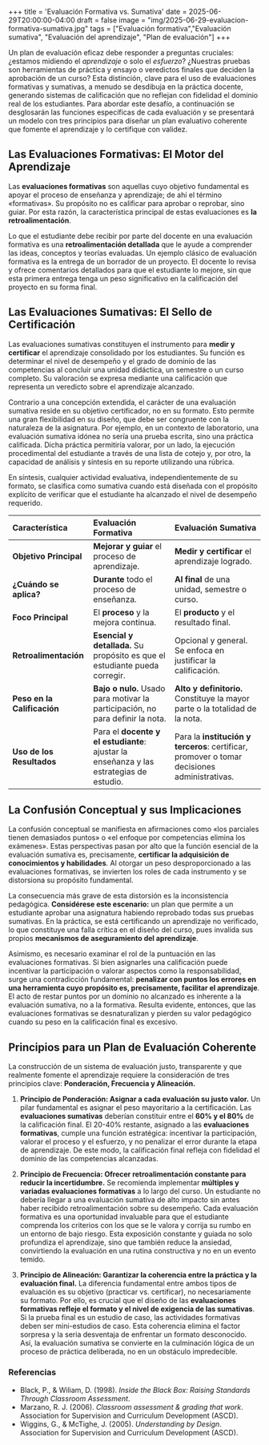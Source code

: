 +++
title = 'Evaluación Formativa vs. Sumativa'
date = 2025-06-29T20:00:00-04:00
draft = false
image = "img/2025-06-29-evaluacion-formativa-sumativa.jpg" 
tags = ["Evaluación formativa","Evaluación sumativa", "Evaluación del aprendizaje", "Plan de evaluación"]
+++

Un plan de evaluación eficaz debe responder a preguntas cruciales: ¿estamos midiendo el _aprendizaje_ o solo el _esfuerzo_? ¿Nuestras pruebas son herramientas de práctica y ensayo o veredictos finales que deciden la aprobación de un curso? Esta distinción, clave para el uso de evaluaciones formativas y sumativas, a menudo se desdibuja en la práctica docente, generando sistemas de calificación que no reflejan con fidelidad el dominio real de los estudiantes. Para abordar este desafío, a continuación se desglosarán las funciones específicas de cada evaluación y se presentará un modelo con tres principios para diseñar un plan evaluativo coherente que fomente el aprendizaje y lo certifique con validez.

## **Las Evaluaciones Formativas: El Motor del Aprendizaje**

Las **evaluaciones formativas** son aquellas cuyo objetivo fundamental es apoyar el proceso de enseñanza y aprendizaje; de ahí el término «formativas». Su propósito no es calificar para aprobar o reprobar, sino guiar. Por esta razón, la característica principal de estas evaluaciones es **la retroalimentación**.

Lo que el estudiante debe recibir por parte del docente en una evaluación formativa es una **retroalimentación detallada** que le ayude a comprender las ideas, conceptos y teorías evaluadas. Un ejemplo clásico de evaluación formativa es la entrega de un borrador de un proyecto. El docente lo revisa y ofrece comentarios detallados para que el estudiante lo mejore, sin que esta primera entrega tenga un peso significativo en la calificación del proyecto en su forma final.

## **Las Evaluaciones Sumativas: El Sello de Certificación**

Las evaluaciones sumativas constituyen el instrumento para **medir y certificar** el aprendizaje consolidado por los estudiantes. Su función es determinar el nivel de desempeño y el grado de dominio de las competencias al concluir una unidad didáctica, un semestre o un curso completo. Su valoración se expresa mediante una calificación que representa un veredicto sobre el aprendizaje alcanzado.

Contrario a una concepción extendida, el carácter de una evaluación sumativa reside en su objetivo certificador, no en su formato. Esto permite una gran flexibilidad en su diseño, que debe ser congruente con la naturaleza de la asignatura. Por ejemplo, en un contexto de laboratorio, una evaluación sumativa idónea no sería una prueba escrita, sino una práctica calificada. Dicha práctica permitiría valorar, por un lado, la ejecución procedimental del estudiante a través de una lista de cotejo y, por otro, la capacidad de análisis y síntesis en su reporte utilizando una rúbrica.

En síntesis, cualquier actividad evaluativa, independientemente de su formato, se clasifica como sumativa cuando está diseñada con el propósito explícito de verificar que el estudiante ha alcanzado el nivel de desempeño requerido.

| Característica              | Evaluación Formativa                                                                    | Evaluación Sumativa                                                                          |
| :-------------------------- | :-------------------------------------------------------------------------------------- | :------------------------------------------------------------------------------------------- |
| **Objetivo Principal**      | **Mejorar y guiar** el proceso de aprendizaje.                                          | **Medir y certificar** el aprendizaje logrado.                                               |
| **¿Cuándo se aplica?**      | **Durante** todo el proceso de enseñanza.                                               | **Al final** de una unidad, semestre o curso.                                                |
| **Foco Principal**          | El **proceso** y la mejora continua.                                                    | El **producto** y el resultado final.                                                        |
| **Retroalimentación**       | **Esencial y detallada.** Su propósito es que el estudiante pueda corregir.             | Opcional y general. Se enfoca en justificar la calificación.                                 |
| **Peso en la Calificación** | **Bajo o nulo.** Usado para motivar la participación, no para definir la nota.          | **Alto y definitorio.** Constituye la mayor parte o la totalidad de la nota.                 |
| **Uso de los Resultados**   | Para el **docente y el estudiante**: ajustar la enseñanza y las estrategias de estudio. | Para la **institución y terceros**: certificar, promover o tomar decisiones administrativas. |

## **La Confusión Conceptual y sus Implicaciones**

La confusión conceptual se manifiesta en afirmaciones como «los parciales tienen demasiados puntos» o «el enfoque por competencias elimina los exámenes». Estas perspectivas pasan por alto que la función esencial de la evaluación sumativa es, precisamente, **certificar la adquisición de conocimientos y habilidades**. Al otorgar un peso desproporcionado a las evaluaciones formativas, se invierten los roles de cada instrumento y se distorsiona su propósito fundamental.

La consecuencia más grave de esta distorsión es la inconsistencia pedagógica. **Considérese este escenario:** un plan que permite a un estudiante aprobar una asignatura habiendo reprobado todas sus pruebas sumativas. En la práctica, se está certificando un aprendizaje no verificado, lo que constituye una falla crítica en el diseño del curso, pues invalida sus propios **mecanismos de aseguramiento del aprendizaje**.

Asimismo, es necesario examinar el rol de la puntuación en las evaluaciones formativas. Si bien asignarles una calificación puede incentivar la participación o valorar aspectos como la responsabilidad, surge una contradicción fundamental: **penalizar con puntos los errores en una herramienta cuyo propósito es, precisamente, facilitar el aprendizaje**. El acto de restar puntos por un dominio no alcanzado es inherente a la evaluación sumativa, no a la formativa. Resulta evidente, entonces, que las evaluaciones formativas se desnaturalizan y pierden su valor pedagógico cuando su peso en la calificación final es excesivo.

## **Principios para un Plan de Evaluación Coherente**

La construcción de un sistema de evaluación justo, transparente y que realmente fomente el aprendizaje requiere la consideración de tres principios clave: **Ponderación, Frecuencia y Alineación.**

1.  **Principio de Ponderación: Asignar a cada evaluación su justo valor.**
    Un pilar fundamental es asignar el peso mayoritario a la certificación. Las **evaluaciones sumativas** deberían constituir entre el **60% y el 80%** de la calificación final. El 20-40% restante, asignado a las **evaluaciones formativas**, cumple una función estratégica: incentivar la participación, valorar el proceso y el esfuerzo, y no penalizar el error durante la etapa de aprendizaje. De este modo, la calificación final refleja con fidelidad el dominio de las competencias alcanzadas.

2.  **Principio de Frecuencia: Ofrecer retroalimentación constante para reducir la incertidumbre.**
    Se recomienda implementar **múltiples y variadas evaluaciones formativas** a lo largo del curso. Un estudiante no debería llegar a una evaluación sumativa de alto impacto sin antes haber recibido retroalimentación sobre su desempeño. Cada evaluación formativa es una oportunidad invaluable para que el estudiante comprenda los criterios con los que se le valora y corrija su rumbo en un entorno de bajo riesgo. Esta exposición constante y guiada no solo profundiza el aprendizaje, sino que también reduce la ansiedad, convirtiendo la evaluación en una rutina constructiva y no en un evento temido.

3.  **Principio de Alineación: Garantizar la coherencia entre la práctica y la evaluación final.**
    La diferencia fundamental entre ambos tipos de evaluación es su objetivo (practicar vs. certificar), no necesariamente su formato. Por ello, es crucial que el diseño de las **evaluaciones formativas refleje el formato y el nivel de exigencia de las sumativas**. Si la prueba final es un estudio de caso, las actividades formativas deben ser mini-estudios de caso. Esta coherencia elimina el factor sorpresa y la seria desventaja de enfrentar un formato desconocido. Así, la evaluación sumativa se convierte en la culminación lógica de un proceso de práctica deliberada, no en un obstáculo impredecible.

### **Referencias**

- Black, P., & Wiliam, D. (1998). _Inside the Black Box: Raising Standards Through Classroom Assessment_.
- Marzano, R. J. (2006). _Classroom assessment & grading that work_. Association for Supervision and Curriculum Development (ASCD).
- Wiggins, G., & McTighe, J. (2005). _Understanding by Design_. Association for Supervision and Curriculum Development (ASCD).
